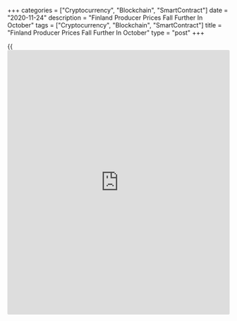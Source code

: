 +++
categories = ["Cryptocurrency", "Blockchain", "SmartContract"]
date = "2020-11-24"
description = "Finland Producer Prices Fall Further In October"
tags = ["Cryptocurrency", "Blockchain", "SmartContract"]
title = "Finland Producer Prices Fall Further In October"
type = "post"
+++

{{<iframe id="large-banner" src="https://www.bounty.group/#slide=2.0" width="100%" height="600" scrolling="no" style="border: 0px solid rgb(216, 221, 230); border-radius: 3px;">}}

Finland's producer prices declined further in October, data from
Statistics Finland showed on Tuesday.

Producer prices decreased 5.4 percent year-on-year in October, following
a 5.3 percent decline in September.

The latest decline was the biggest since May, when prices fell 7.1
percent.

On a month-on-month basis, producer prices fell 0.2 percent in October,
following a 0.7 percent decline in the prior month.

The decline in the producer prices for manufactured products was
particularly attributable to fallen prices of oil products, pulp, paper,
paperboard and cardboard, as well as iron and steel from October last
year.

Import prices declined 6.6 percent annually in October and export prices
fell by 7.1 percent.

For comments and feedback [contact](https://www.playgroundfx.com/contact/): editorial@rtt[news](https://www.letsplayfx.com/blog/forex-news-website/).com

[Economic News][1]

 **What parts of the world are seeing the best (and worst) economic
performances lately? Click[here][2] to check out our [Econ Scorecard][2]
and find out! See up-to-the-moment [ranking](https://www.playgroundfx.com/blog/crypto-exchange-ranking/)s for the best and worst
performers in [GDP][3], [unemployment rate][4], [inflation][5] and much
more.**

   1. www.rtt[news](https://www.letsplayfx.com/blog/forex-news-website/).com/Content/EconomicNews.aspx
   2. www.rtt[news](https://www.letsplayfx.com/blog/forex-news-website/).com/economic-scorecard/world-rank/PPI/highest-performance.aspx
   3. www.rtt[news](https://www.letsplayfx.com/blog/forex-news-website/).com/economic-scorecard/world-rank/GDP/highest-performance.aspx
   4. www.rtt[news](https://www.letsplayfx.com/blog/forex-news-website/).com/economic-scorecard/world-rank/unemployment-rate/lowest-performance.aspx
   5. www.rtt[news](https://www.letsplayfx.com/blog/forex-news-website/).com/economic-scorecard/world-rank/CPI/highest-performance.aspx
